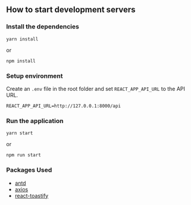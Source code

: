## How to start development servers

### Install the dependencies
```
yarn install
```
or
```
npm install
```

### Setup environment
Create an `.env` file in the root folder and set `REACT_APP_API_URL` to the API URL.

```
REACT_APP_API_URL=http://127.0.0.1:8000/api
```

### Run the application
```
yarn start
```
or
```
npm run start
```

### Packages Used
- [antd](https://www.npmjs.com/package/antd)
- [axios](https://www.npmjs.com/package/axios)
- [react-toastify](https://www.npmjs.com/package/react-toastify)
